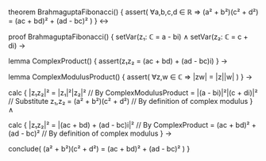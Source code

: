 theorem BrahmaguptaFibonacci() {
  assert(
    ∀a,b,c,d ∈ ℝ ⇒ 
    (a² + b²)(c² + d²) = (ac + bd)² + (ad - bc)²
  )
} ↔

proof BrahmaguptaFibonacci() {
  setVar(z₁: ℂ = a - bi) ∧
  setVar(z₂: ℂ = c + di) →
  
  lemma ComplexProduct() {
    assert(z₁z₂ = (ac + bd) + (ad - bc)i)
  } →
  
  lemma ComplexModulusProduct() {
    assert(
      ∀z,w ∈ ℂ ⇒ |zw| = |z||w|
    )
  } →

  calc {
    |z₁z₂|² 
    = |z₁|²|z₂|²                    // By ComplexModulusProduct
    = |(a - bi)|²|(c + di)|²        // Substitute z₁,z₂
    = (a² + b²)(c² + d²)            // By definition of complex modulus
  } ∧
  
  calc {
    |z₁z₂|²
    = |(ac + bd) + (ad - bc)i|²     // By ComplexProduct
    = (ac + bd)² + (ad - bc)²       // By definition of complex modulus
  } →
  
  conclude(
    (a² + b²)(c² + d²) = (ac + bd)² + (ad - bc)²
  )
}
